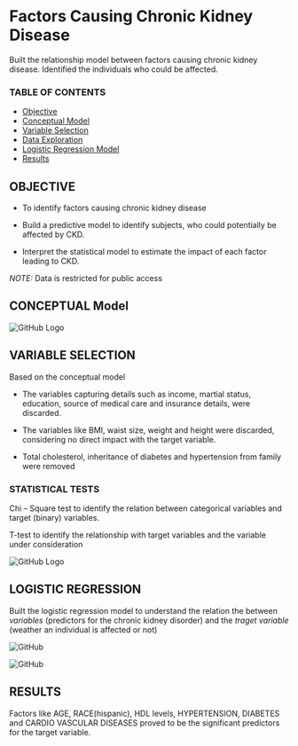 # Factors Causing Chronic Kidney Disease
Built the relationship model between factors causing chronic kidney disease. Identified the individuals who could be affected.  

### TABLE OF CONTENTS
* [Objective](#objective)
* [Conceptual Model](#conceptual_model)
* [Variable Selection](#variable_selection)
* [Data Exploration](#data_exploration)
* [Logistic Regression Model](#logistic_regression_model)
* [Results](#results)

## OBJECTIVE 
* To  identify factors causing chronic kidney disease

* Build a predictive model to identify subjects, who could potentially be affected by CKD.

* Interpret the statistical model to estimate the impact of each factor leading to CKD.

*NOTE:* Data is restricted for public access

## CONCEPTUAL Model

![GitHub Logo](https://github.com/skotak2/Factors_Causing_Chronic_Kidney_Disease/blob/main/Images/conceptual_model.PNG)

## VARIABLE SELECTION

Based on the conceptual model

* The variables capturing details such as income, martial status, education, source of medical care and insurance details, were discarded.

* The variables like BMI, waist size, weight and height were discarded, considering no direct impact with the target variable.

* Total cholesterol, inheritance  of diabetes and hypertension from family were removed

### STATISTICAL TESTS

Chi – Square test to identify the relation between categorical variables and target (binary) variables.

T-test to identify the relationship with target variables and the variable under consideration

![GitHub Logo](https://github.com/skotak2/Factors_Causing_Chronic_Kidney_Disease/blob/main/Images/data_exp.PNG)

## LOGISTIC REGRESSION

Built the logistic regression model to understand the relation the between *variables* (predictors for the chronic kidney disorder) and the *traget variable* (weather an individual is affected or not)

![GitHub](https://github.com/skotak2/Factors_Causing_Chronic_Kidney_Disease/blob/main/Images/Logistic%20Regression.PNG)

![GitHub](https://github.com/skotak2/Factors_Causing_Chronic_Kidney_Disease/blob/main/Images/results.PNG)

## RESULTS

Factors like AGE, RACE(hispanic), HDL levels, HYPERTENSION, DIABETES and CARDIO VASCULAR DISEASES proved to be the significant predictors for the target variable.
